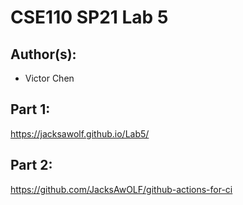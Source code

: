 # CSE110 SP21 Lab 5

## Author(s):
- Victor Chen

## Part 1:

https://jacksawolf.github.io/Lab5/

## Part 2:

https://github.com/JacksAwOLF/github-actions-for-ci
